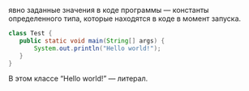 явно заданные значения в коде программы — константы определенного типа, которые находятся в коде в момент запуска.

```java
class Test {
   public static void main(String[] args) {
       System.out.println("Hello world!");
   }
}
```

В этом классе “Hello world!” — литерал.